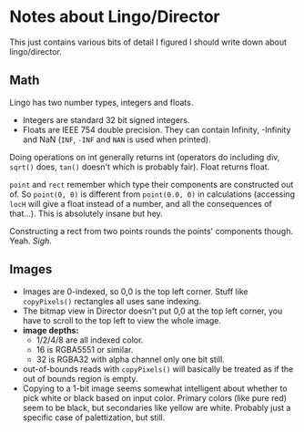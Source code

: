 # Notes about Lingo/Director

This just contains various bits of detail I figured I should write down about lingo/director.

## Math

Lingo has two number types, integers and floats.
* Integers are standard 32 bit signed integers.
* Floats are IEEE 754 double precision. They can contain Infinity, -Infinity and NaN (`INF`, `-INF` and `NAN` is used when printed).

Doing operations on int generally returns int (operators do including div, `sqrt()` does, `tan()` doesn't which is probably fair). Float returns float.

`point` and `rect` remember which type their components are constructed out of. So `point(0, 0)` is different from `point(0.0, 0)` in calculations (accessing `locH` will give a float instead of a number, and all the consequences of that...). This is absolutely insane but hey.

Constructing a rect from two points rounds the points' components though. Yeah. *Sigh*.

## Images

* Images are 0-indexed, so 0,0 is the top left corner. Stuff like `copyPixels()` rectangles all uses sane indexing.
* The bitmap view in Director doesn't put 0,0 at the top left corner, you have to scroll to the top left to view the whole image.
* **image depths:**
    * 1/2/4/8 are all indexed color.
    * 16 is RGBA5551 or similar.
    * 32 is RGBA32 with alpha channel only one bit still.
* out-of-bounds reads with `copyPixels()` will basically be treated as if the out of bounds region is empty.
* Copying to a 1-bit image seems somewhat intelligent about whether to pick white or black based on input color. Primary colors (like pure red) seem to be black, but secondaries like yellow are white. Probably just a specific case of palettization, but still.

